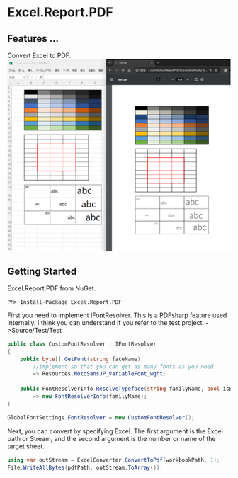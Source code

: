 ﻿# Excel.Report.PDF

## Features ...
Convert Excel to PDF.<br>
<img src="Image/Sample1.png" width="800">
## Getting Started
Excel.Report.PDF from NuGet.

    PM> Install-Package Excel.Report.PDF

First you need to implement IFontResolver.
This is a PDFsharp feature used internally.
I think you can understand if you refer to the test project.
->Source/Test/Test
```csharp
public class CustomFontResolver : IFontResolver
{
    public byte[] GetFont(string faceName)
        //Implement so that you can get as many fonts as you need.
        => Resources.NotoSansJP_VariableFont_wght;

    public FontResolverInfo ResolveTypeface(string familyName, bool isBold, bool isItalic)
        => new FontResolverInfo(familyName);
}
```
```csharp
GlobalFontSettings.FontResolver = new CustomFontResolver();
```

Next, you can convert by specifying Excel. The first argument is the Excel path or Stream, and the second argument is the number or name of the target sheet.
```csharp
using var outStream = ExcelConverter.ConvertToPdf(workbookPath, 1);
File.WriteAllBytes(pdfPath, outStream.ToArray());
```
